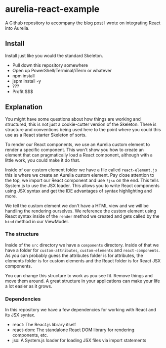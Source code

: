 # aurelia-react-example
A Github repository to accompany the [blog post](http://ilikekillnerds.com/2015/03/how-to-use-react-js-in-aurelia/) I wrote on integrating React into Aurelia.

## Install
Install just like you would the standard Skeleton.

- Pull down this repository somewhere
- Open up PowerShell/Terminal/iTerm or whatever
- npm install
- jspm install -y
- ???
- Profit $$$

## Explanation
You might have some questions about how things are working and structured, this is not just a cookie-cutter version of the Skeleton. There is structure and conventions being used here to the point where you could this use as a React starter Skeleton of sorts.

To render our React components, we use an Aurelia custom element to render a specific component. This won't show you how to create an element that can pragmatically load a React component, although with a little work, you could make it do that.

Inside of our custom element folder we have a file called ``react-element.js`` this is where we create an Aurelia custom element. Pay close attention to the top, we import our React component and use ``!jsx`` on the end. This tells System.js to use the JSX loader. This allows you to write React components using JSX syntax and get the IDE advantages of syntax highlighting and more.

We tell the custom element we don't have a HTML view and we will be handling the rendering ourselves. We reference the custom element using React syntax inside of the ``render`` method we created and gets called by the ``bind`` method in our ViewModel.

### The structure
Inside of the ``src`` directory we have a ``components`` directory. Inside of that we have a folder for ``custom-attributes``, ``custom-elements`` and ``react-components``. As you can probably guess the attributes folder is for attributes, the elements folder is for custom elements and the React folder is for React JSX components.

You can change this structure to work as you see fit. Remove things and move them around. A great structure in your applications can make your life a lot easier as it grows.

### Dependencies
In this repository we have a few dependencies for working with React and its JSX syntax.

- react: The React.js library itself
- react-dom: The standalone React DOM library for rendering components, etc.
- jsx: A System.js loader for loading JSX files via import statements